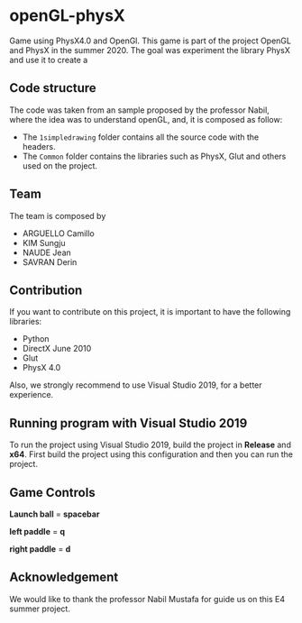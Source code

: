 # openGL-physX

Game using PhysX4.0 and OpenGl. This game is part of the project OpenGL and PhysX in the summer 2020. The goal was experiment the library PhysX and use it to create a 
 
## Code structure

The code was taken from an sample proposed by the professor Nabil, where the idea was to understand openGL, and, it is composed as follow:

- The `1simpledrawing` folder contains all the source code with the headers.
- The `Common` folder contains the libraries such as PhysX, Glut and others used on the project.
 
## Team

The team is composed by 
- ARGUELLO Camillo
- KIM Sungju
- NAUDE Jean
- SAVRAN Derin

## Contribution

If you want to contribute on this project, it is important to have the following libraries:

- Python
- DirectX June 2010
- Glut
- PhysX 4.0

Also, we strongly recommend to use Visual Studio 2019, for a better experience.

## Running program with Visual Studio 2019

To run the project using Visual Studio 2019, build the project in **Release** and **x64**. First build the project using this configuration and then you can run the project.

## Game Controls

**Launch ball** = **spacebar**

**left paddle** = **q**

**right paddle** = **d**

## Acknowledgement

We would like to thank the professor Nabil Mustafa for guide us on this E4 summer project.




